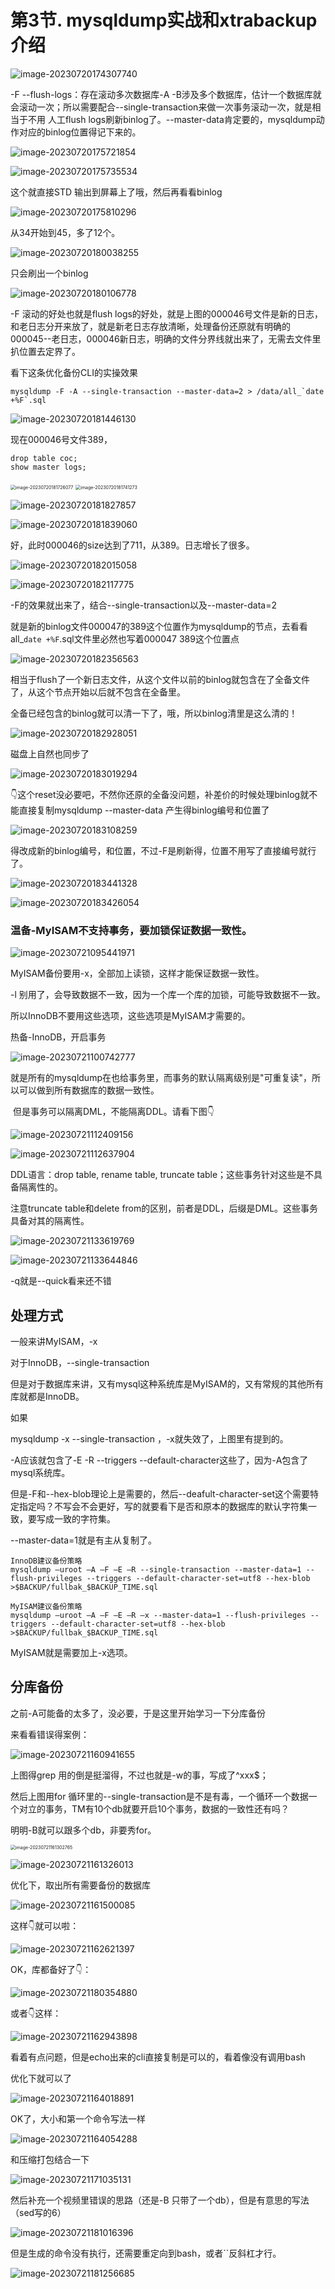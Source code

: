 # 第3节. mysqldump实战和xtrabackup介绍



![image-20230720174307740](3-mysqldump实战和xtrabackup介绍.assets/image-20230720174307740.png)

-F --flush-logs：存在滚动多次数据库-A -B涉及多个数据库，估计一个数据库就会滚动一次；所以需要配合--single-transaction来做一次事务滚动一次，就是相当于不用 人工flush logs刷新binlog了。--master-data肯定要的，mysqldump动作对应的binlog位置得记下来的。

![image-20230720175721854](3-mysqldump实战和xtrabackup介绍.assets/image-20230720175721854.png)

![image-20230720175735534](3-mysqldump实战和xtrabackup介绍.assets/image-20230720175735534.png)

这个就直接STD 输出到屏幕上了哦，然后再看看binlog

![image-20230720175810296](3-mysqldump实战和xtrabackup介绍.assets/image-20230720175810296.png)

从34开始到45，多了12个。

![image-20230720180038255](3-mysqldump实战和xtrabackup介绍.assets/image-20230720180038255.png)

只会刷出一个binlog

![image-20230720180106778](3-mysqldump实战和xtrabackup介绍.assets/image-20230720180106778.png)

-F 滚动的好处也就是flush logs的好处，就是上图的000046号文件是新的日志，和老日志分开来放了，就是新老日志存放清晰，处理备份还原就有明确的000045--老日志，000046新日志，明确的文件分界线就出来了，无需去文件里扒位置去定界了。



看下这条优化备份CLI的实操效果

```shell
mysqldump -F -A --single-transaction --master-data=2 > /data/all_`date +%F`.sql
```

![image-20230720181446130](3-mysqldump实战和xtrabackup介绍.assets/image-20230720181446130.png)

现在000046号文件389，

```
drop table coc;
show master logs;
```

<img src="3-mysqldump实战和xtrabackup介绍.assets/image-20230720181726077.png" alt="image-20230720181726077" style="zoom:50%;" /> 

<img src="3-mysqldump实战和xtrabackup介绍.assets/image-20230720181741273.png" alt="image-20230720181741273" style="zoom:50%;" /> 

![image-20230720181827857](3-mysqldump实战和xtrabackup介绍.assets/image-20230720181827857.png)

![image-20230720181839060](3-mysqldump实战和xtrabackup介绍.assets/image-20230720181839060.png)

好，此时000046的size达到了711，从389。日志增长了很多。

![image-20230720182015058](3-mysqldump实战和xtrabackup介绍.assets/image-20230720182015058.png)

![image-20230720182117775](3-mysqldump实战和xtrabackup介绍.assets/image-20230720182117775.png)

-F的效果就出来了，结合--single-transaction以及--master-data=2

就是新的binlog文件000047的389这个位置作为mysqldump的节点，去看看all_`date +%F`.sql文件里必然也写着000047 389这个位置点

![image-20230720182356563](3-mysqldump实战和xtrabackup介绍.assets/image-20230720182356563.png)

相当于flush了一个新日志文件，从这个文件以前的binlog就包含在了全备文件了，从这个节点开始以后就不包含在全备里。



全备已经包含的binlog就可以清一下了，哦，所以binlog清里是这么清的！

![image-20230720182928051](3-mysqldump实战和xtrabackup介绍.assets/image-20230720182928051.png)

磁盘上自然也同步了

![image-20230720183019294](3-mysqldump实战和xtrabackup介绍.assets/image-20230720183019294.png)

👇这个reset没必要吧，不然你还原的全备没问题，补差价的时候处理binlog就不能直接复制mysqldump --master-data 产生得binlog编号和位置了

![image-20230720183108259](3-mysqldump实战和xtrabackup介绍.assets/image-20230720183108259.png)

得改成新的binlog编号，和位置，不过-F是刷新得，位置不用写了直接编号就行了。

![image-20230720183441328](3-mysqldump实战和xtrabackup介绍.assets/image-20230720183441328.png)

![image-20230720183426054](3-mysqldump实战和xtrabackup介绍.assets/image-20230720183426054.png)





### 温备-MyISAM不支持事务，要加锁保证数据一致性。

![image-20230721095441971](3-mysqldump实战和xtrabackup介绍.assets/image-20230721095441971.png)

MyISAM备份要用-x，全部加上读锁，这样才能保证数据一致性。

-l  别用了，会导致数据不一致，因为一个库一个库的加锁，可能导致数据不一致。

所以InnoDB不要用这些选项，这些选项是MyISAM才需要的。



热备-InnoDB，开启事务

![image-20230721100742777](3-mysqldump实战和xtrabackup介绍.assets/image-20230721100742777.png)

就是所有的mysqldump在也给事务里，而事务的默认隔离级别是"可重复读"，所以可以做到所有数据库的数据一致性。

​		但是事务可以隔离DML，不能隔离DDL。请看下图👇

![image-20230721112409156](3-mysqldump实战和xtrabackup介绍.assets/image-20230721112409156.png)

![image-20230721112637904](3-mysqldump实战和xtrabackup介绍.assets/image-20230721112637904.png)



DDL语言：drop table,   rename table, truncate table；这些事务针对这些是不具备隔离性的。

注意truncate table和delete from的区别，前者是DDL，后缀是DML。这些事务具备对其的隔离性。



![image-20230721133619769](3-mysqldump实战和xtrabackup介绍.assets/image-20230721133619769.png)

![image-20230721133644846](3-mysqldump实战和xtrabackup介绍.assets/image-20230721133644846.png)

-q就是--quick看来还不错



## 处理方式

一般来讲MyISAM，-x

对于InnoDB，--single-transaction

但是对于数据库来讲，又有mysql这种系统库是MyISAM的，又有常规的其他所有库就都是InnoDB。

如果

mysqldump -x --single-transaction ，-x就失效了，上图里有提到的。



-A应该就包含了-E -R --triggers --default-character这些了，因为-A包含了mysql系统库。

但是-F和--hex-blob理论上是需要的，然后--deafult-character-set这个需要特定指定吗？不写会不会更好，写的就要看下是否和原本的数据库的默认字符集一致，要写成一致的字符集。

--master-data=1就是有主从复制了。

```
InnoDB建议备份策略
mysqldump –uroot –A –F –E –R --single-transaction --master-data=1 --
flush-privileges --triggers --default-character-set=utf8 --hex-blob
>$BACKUP/fullbak_$BACKUP_TIME.sql

MyISAM建议备份策略
mysqldump –uroot –A –F –E –R –x --master-data=1 --flush-privileges --  triggers --default-character-set=utf8 --hex-blob
>$BACKUP/fullbak_$BACKUP_TIME.sql

```

MyISAM就是需要加上-x选项。





## 分库备份

之前-A可能备的太多了，没必要，于是这里开始学习一下分库备份

来看看错误得案例：

![image-20230721160941655](3-mysqldump实战和xtrabackup介绍.assets/image-20230721160941655.png)

上图得grep 用的倒是挺溜得，不过也就是-w的事，写成了^xxx$；

然后上图用for 循环里的--single-transaction是不是有毒，一个循环一个数据一个对立的事务，TM有10个db就要开启10个事务，数据的一致性还有吗？



明明-B就可以跟多个db，非要秀for。

<img src="3-mysqldump实战和xtrabackup介绍.assets/image-20230721161302765.png" alt="image-20230721161302765" style="zoom:50%;" /> 

![image-20230721161326013](3-mysqldump实战和xtrabackup介绍.assets/image-20230721161326013.png)



优化下，取出所有需要备份的数据库

![image-20230721161500085](3-mysqldump实战和xtrabackup介绍.assets/image-20230721161500085.png)

这样👇就可以啦：

![image-20230721162621397](3-mysqldump实战和xtrabackup介绍.assets/image-20230721162621397.png)

OK，库都备好了👇：

![image-20230721180354880](3-mysqldump实战和xtrabackup介绍.assets/image-20230721180354880.png)

或者👇这样：

![image-20230721162943898](3-mysqldump实战和xtrabackup介绍.assets/image-20230721162943898.png)

看着有点问题，但是echo出来的cli直接复制是可以的，看着像没有调用bash

优化下就可以了

![image-20230721164018891](3-mysqldump实战和xtrabackup介绍.assets/image-20230721164018891.png)

OK了，大小和第一个命令写法一样

![image-20230721164054288](3-mysqldump实战和xtrabackup介绍.assets/image-20230721164054288.png)

和压缩打包结合一下

![image-20230721171035131](3-mysqldump实战和xtrabackup介绍.assets/image-20230721171035131.png)



然后补充一个视频里错误的思路（还是-B 只带了一个db），但是有意思的写法（sed写的6）

![image-20230721181016396](3-mysqldump实战和xtrabackup介绍.assets/image-20230721181016396.png)

但是生成的命令没有执行，还需要重定向到bash，或者\`\`反斜杠才行。

![image-20230721181256685](3-mysqldump实战和xtrabackup介绍.assets/image-20230721181256685.png)



